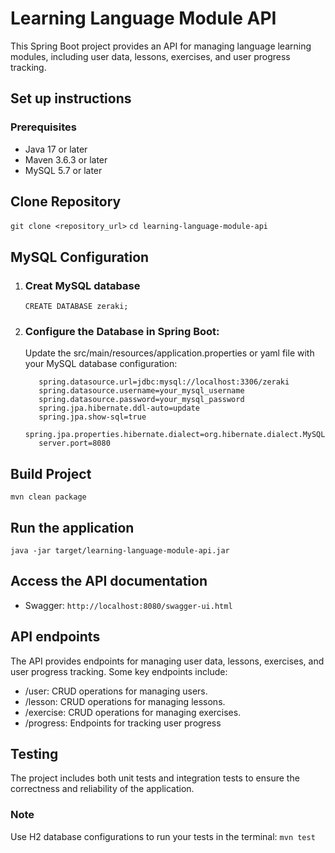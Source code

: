 # Learning Language Module API
This Spring Boot project provides an API for managing language learning modules, including user data, lessons, exercises, and user progress tracking.

## Set up instructions
### Prerequisites
- Java 17 or later
- Maven 3.6.3 or later
- MySQL 5.7 or later

## Clone Repository
```git clone <repository_url>```
```cd learning-language-module-api```
## MySQL Configuration
1. ### Creat MySQL database
   ```CREATE DATABASE zeraki;```
2. ### Configure the Database in Spring Boot:
   Update the src/main/resources/application.properties or yaml file with your MySQL database configuration:
   ```
      spring.datasource.url=jdbc:mysql://localhost:3306/zeraki
      spring.datasource.username=your_mysql_username
      spring.datasource.password=your_mysql_password
      spring.jpa.hibernate.ddl-auto=update
      spring.jpa.show-sql=true
      spring.jpa.properties.hibernate.dialect=org.hibernate.dialect.MySQL8Dialect
      server.port=8080
   ```
## Build Project
  ```mvn clean package```
## Run the application
  ```java -jar target/learning-language-module-api.jar```

## Access the API documentation
 - Swagger: ```http://localhost:8080/swagger-ui.html```
## API endpoints
   The API provides endpoints for managing user data, lessons, exercises, and user progress tracking. Some key endpoints include:
  - /user: CRUD operations for managing users.
  - /lesson: CRUD operations for managing lessons.
  - /exercise: CRUD operations for managing exercises.
  - /progress: Endpoints for tracking user progress

## Testing 
   The project includes both unit tests and integration tests to ensure the correctness and reliability of the application. 
   ### Note
   Use H2 database configurations to run your tests in the terminal:
   ```mvn test```
   

